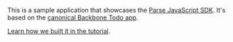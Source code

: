 This is a sample application that showcases the [Parse JavaScript SDK](https://www.parse.com/docs/js_guide). It's based on the [canonical Backbone Todo app](http://addyosmani.github.com/todomvc/).

[Learn how we built it in the tutorial](https://parse.com/tutorials/todo-app-with-javascript).
